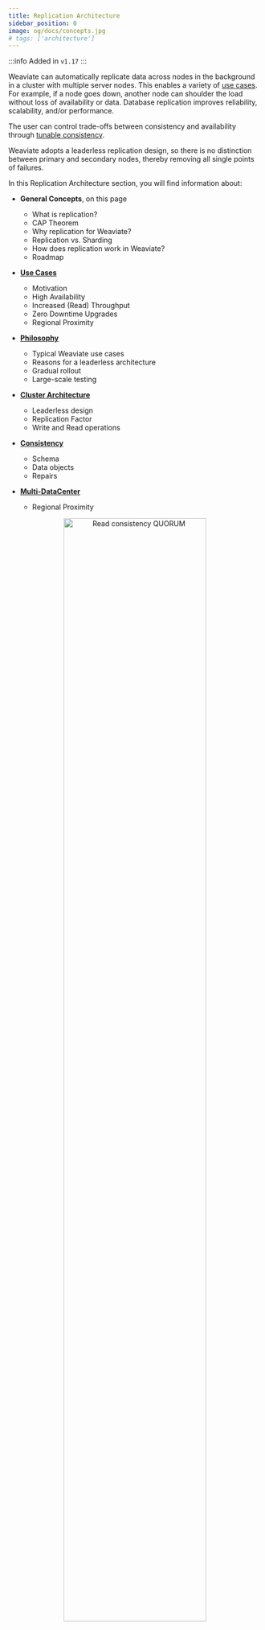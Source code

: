 ```yaml
---
title: Replication Architecture
sidebar_position: 0
image: og/docs/concepts.jpg
# tags: ['architecture']
---
```


:::info Added in `v1.17`
:::

Weaviate can automatically replicate data across nodes in the background in a cluster with multiple server nodes. This enables a variety of [use cases](./motivation.md). For example, if a node goes down, another node can shoulder the load without loss of availability or data. Database replication improves reliability, scalability, and/or performance.

The user can control trade-offs between consistency and availability through [tunable consistency](./consistency.md).

Weaviate adopts a leaderless replication design, so there is no distinction between primary and secondary nodes, thereby removing all single points of failures.

In this Replication Architecture section, you will find information about:

* **General Concepts**, on this page
  * What is replication?
  * CAP Theorem
  * Why replication for Weaviate?
  * Replication vs. Sharding
  * How does replication work in Weaviate?
  * Roadmap


* **[Use Cases](./motivation.md)**
  * Motivation
  * High Availability
  * Increased (Read) Throughput
  * Zero Downtime Upgrades
  * Regional Proximity


* **[Philosophy](./philosophy.md)**
  * Typical Weaviate use cases
  * Reasons for a leaderless architecture
  * Gradual rollout
  * Large-scale testing


* **[Cluster Architecture](./cluster-architecture.md)**
  * Leaderless design
  * Replication Factor
  * Write and Read operations


* **[Consistency](./consistency.md)**
  * Schema
  * Data objects
  * Repairs


* **[Multi-DataCenter](./multi-dc.md)**
  * Regional Proximity

<p align="center"><img src="/img/docs/replication-architecture/replication-rf3-c-QUORUM.png" alt="Read consistency QUORUM" width="75%"/></p>

## What is replication?

Database replication refers to keeping a copy of the same data point on multiple nodes of a cluster, which in turn creates a distributed database. A distributed database consists of multiple nodes, all of which can contain a copy of the data. So if one node (server) goes down, users can still access data from another node. In addition, query throughput can be improved with replication. In short, a distributed database is more reliable and can achieve higher performance than a centralized system.

## CAP Theorem

The primary goal of introducing replication is to improve reliability. [Eric Brewer](https://en.wikipedia.org/wiki/Eric_Brewer_(scientist)) states that there are some limits on reliability for distributed databases, described by the [CAP theorem](https://en.wikipedia.org/wiki/CAP_theorem). The CAP theorem states that a distributed database can only provide two of the following three guarantees:
* **Consistency (C)** - Every database read receives the most recent write after creation or modification (or an error).
* **Availability (A)** - Every request receives a non-error response all the time, without the guarantee that it contains the most recent write.
* **Partition tolerance (P)** - The system continues to operate despite an arbitrary number of messages being dropped (or delayed) by the network between nodes.

<p align="center"><img src="/img/docs/replication-architecture/repliction-cap.png" alt="CAP Theorem" width="60%"/></p>

Ideally you want a database, like Weaviate, to have the highest reliability as possible, but this is limited by the tradeoff between consistency, availability and partition tolerance. Only two out of three concepts can be guaranteed. Since by definition a cluster is a distributed system in which network partitions are present, only two options are left for designing the system: **consistency (C)** or **availability (A)**. When you prioritize **consistency** over availability, the database will return an error or timeout when it cannot be guaranteed that the data is up to date due to network partitioning. When prioritizing **availability** over consistency, the database will always process the query and try to return the most recent version of data even if it cannot guarantee it is up to date due to network partitioning.

C over A is preferred when the database contains critical data, such as transactional bank account data. For transactional data, you want the data to always be consistent (otherwise your bank balance is not guaranteed to be correct if you make transactions while some nodes (e.g. ATMs) are down).
When a database involves less critical data, A over C can be preferred. An example can be a messaging service, where you can tolerate showing some old data but the application should be highly available and handle large amounts of writes with minimal latency. Weaviate follows this latter design, since Weaviate typically deals with less critical data and  is used for approximate search as a secondary database in use cases with more critical data. More about this design decision in [Philosophy](./philosophy.md).

## Why replication for Weaviate?

Weaviate is a database which must provide reliable answers to users' requests. As discussed above, database reliability consists of various parts. Below are Weaviate use cases in which replication is desired. For detailed information, visit the [Replication Use Cases (Motivation) page](./motivation.md).

1. **High availability (redundancy)**<br/>
  With a distributed (replicated) database structure, service will not be interrupted if one server node goes down. The database can still be available, read queries will just be (unnoticeably) redirected to an available node.
2. **Increased (read) throughput**<br/>
  Adding extra server nodes to your database setup means that the throughput scales with it. The more server nodes, the more users (read operations) the system will be able to handle. When reading is set to a low consistency level, then scaling the replication factor (i.e. how many database server nodes) increases the throughput linearly.
3. **Zero downtime upgrades**<br/>
  Without replication, there is a window of downtime when you update a Weaviate instance. This is because the single node needs to stop, update and restart before it's ready to serve again. With replication, upgrades are done using a rolling update, in which at most one node is unavailable at any point in time while the other nodes can still serve traffic.
4. **Regional proximity**<br/>
  When users are located in different regional areas (e.g. Iceland and Australia as extreme examples), you cannot ensure low latency for all users due to the physical distance between the database server and the users. With a distributed database, you can place nodes in different local regions to decrease this latency. This depends on the Multi-Datacenter feature of replication.


## Replication vs. Sharding

Replication is not the same as [sharding](../cluster.md). Sharding refers to horizontal scaling, and was introduced to Weaviate in v1.8.

* **Replication** copies the data to different server nodes. For Weaviate, this increases data availability and provides redundancy in case a single node fails. Query throughput can be improved with replication.
* **Sharding** handles horizontal scaling across servers by dividing the data and sending the pieces of data (shards) to multiple replica sets. The data is thus divided, and all shards together form the entire set of data. You can use sharding with Weaviate to run larger datasets and speed up imports.

<p align="center"><img src="/img/docs/replication-architecture/replication-replication-vs-sharding.png" alt="Replication vs Sharding" width="60%"/></p>

Replication and sharding can be combined in a setup, to improve throughput and availability as well as import speed and support for large datasets. For example, you can have 3 replicas of the database and shards set to 3, which means you have 9 shards in total, where each server node holds 3 different shards.

## How does replication work in Weaviate?

Weaviate’s implementation of replication is inspired by other databases like Cassandra. Availability is favored over Consistency. Weaviate's replication uses a leaderless design, which means there are no primary and secondary nodes. When writing and reading data, the client contacts one or more nodes. A load balancer exists between the user and the nodes, so the user doesn't know which node they are talking to (Weaviate will forward internally if a user is requesting a wrong node).

Weaviate’s data schema changes are strongly consistent, since this is rarely changed, but critical. Schema changes will happen with a distributed transaction with a two-phase commit. This is 'slow', but consistent because it disallows conflicting schema changes at the same time.

The number of nodes that need to acknowledge the read or write (from v1.18) operation is tunable, to `ONE`, `QUORUM` (n/2+1) or `ALL`. When write operations are configured to `ALL`, the database works synchronously. If write is not set to `ALL` (possible from v1.18), writing data is asynchronous from the user's perspective.

The number of replicas doesn't have to match the number of nodes (cluster size). It is possible to split data in Weaviate based on Classes. Note that this is [different from Sharding](#replication-vs-sharding).

Read more about how replication works in Weaviate in [Philosophy](./philosophy.md), [Cluster Architecture](./cluster-architecture.md) and [Consistency](./consistency.md).

## How do I enable replication in Weaviate?

See the [Replication Usage page](/developers/weaviate/configuration/replication.md). You can enable replication at the class level in the data schema of your Weaviate instance. During querying, you can specify the desired consistency level.

## Roadmap

* v1.17 (12/2022)
  * Leaderless Replication
  * Tunable Read Consistency for Get-by-ID requests
* v1.18 (02/2023)
  * Tunable Write Consistency
  * Tunable Read Consistency for all requests
  * Repairs (Read-Repairs or Background/Async Repairs)
* Not scheduled yet
  * Multi-Datacenter replication (you can upvote this feature [here](https://github.com/weaviate/weaviate/issues/2436))


## Related pages
- [Configuration: Replication](../../configuration/replication.md)

## Questions and feedback

import DocsFeedback from '/_includes/docs-feedback.mdx';

<DocsFeedback/>
